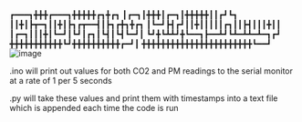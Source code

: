 # 
┏━━━┓╋╋╋┏━━━┓╋╋╋╋╋┏┓╋┏┓
┃┏━┓┃╋╋╋┃┏━┓┃╋╋╋╋╋┃┃┏┛┗┓
┃┃╋┃┣┳━┓┃┃╋┃┣┓┏┳━━┫┃┣┓┏╋┓╋┏┓
┃┗━┛┣┫┏┛┃┃╋┃┃┃┃┃┏┓┃┃┣┫┃┃┃╋┃┃
┃┏━┓┃┃┃╋┃┗━┛┃┗┛┃┏┓┃┗┫┃┗┫┗━┛┃
┗┛╋┗┻┻┛╋┗━━┓┣━━┻┛┗┻━┻┻━┻━┓┏┛
╋╋╋╋╋╋╋╋╋╋╋┗┛╋╋╋╋╋╋╋╋╋╋┏━┛┃
╋╋╋╋╋╋╋╋╋╋╋╋╋╋╋╋╋╋╋╋╋╋╋┗━━┛
![image](https://user-images.githubusercontent.com/64269332/174765303-dad8c4d0-76ec-48d0-8c84-fe8fc8dc5602.png)

.ino will print out values for both CO2 and PM readings to the serial monitor at a rate of 1 per 5 seconds

.py will take these values and print them with timestamps into a text file which is appended each time the code is run
